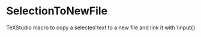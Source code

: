 # SelectionToNewFile
TeXStudio macro to copy a selected text to a new file and link it with \input{}
